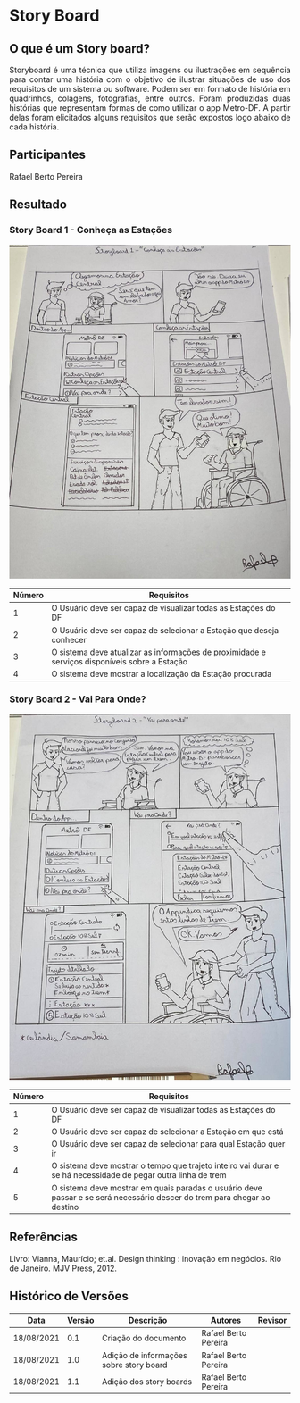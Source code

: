 # Story Board

## O que é um Story board?
<p align="justify"> Storyboard é uma técnica que utiliza imagens ou ilustrações em sequência para contar uma história com o objetivo de ilustrar situações de uso dos requisitos de um sistema ou software. Podem ser em formato de história em quadrinhos, colagens, fotografias, entre outros. 
Foram produzidas duas histórias que representam formas de como utilizar o app Metro-DF. A partir delas foram elicitados alguns requisitos que serão expostos logo abaixo de cada história. </p>

## Participantes
Rafael Berto Pereira

## Resultado 

### Story Board 1 - Conheça as Estações
<img alt = "Story Board 1" src="../../imagens/fotostoryboard/Storyboard1.jpg"/>

Número | Requisitos
----------- | --------------
1            | O Usuário deve ser capaz de visualizar todas as Estações do DF
2            | O Usuário deve ser capaz de selecionar a Estação que deseja conhecer
3        | O sistema deve atualizar as informações de proximidade e serviços disponíveis sobre a Estação 
4            | O sistema deve mostrar a localização da Estação procurada


### Story Board 2 - Vai Para Onde?
<img alt = "Story Board 2" src="../../imagens/fotostoryboard/Storyboard2.jpg"/>

Número | Requisitos
----------- | --------------
1            | O Usuário deve ser capaz de visualizar todas as Estações do DF
2            | O Usuário deve ser capaz de selecionar a Estação em que está
3            | O Usuário deve ser capaz de selecionar para qual Estação quer ir
4          | O sistema deve mostrar o tempo que trajeto inteiro vai durar e se há necessidade de pegar outra linha de trem
5       | O sistema deve mostrar em quais paradas o usuário deve passar e se será necessário descer do trem  para chegar ao destino 


## Referências
Livro: Vianna, Maurício; et.al. Design thinking : inovação em negócios. Rio de Janeiro. MJV Press, 2012.


## Histórico de Versões

| Data     | Versão | Descrição                                        | Autores        | Revisor          |
| ---------- | --------- | --------------------------------------------- | ---------------- | ---------------- |
| 18/08/2021 | 0.1| Criação do documento | Rafael Berto Pereira  |                  |
| 18/08/2021 | 1.0| Adição de informações sobre story board | Rafael Berto Pereira  |          |
| 18/08/2021 | 1.1| Adição dos story boards | Rafael Berto Pereira  |                  |